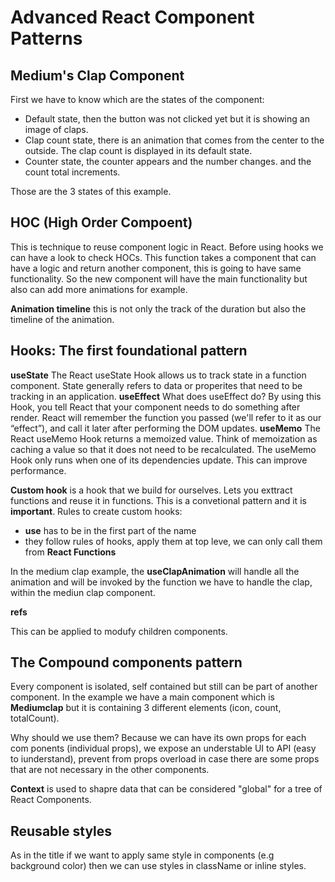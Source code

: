 # Advanced React Component Patterns

## Medium's Clap Component

First we have to know which are the states of the component:

- Default state, then the button was not clicked yet but it is showing an image of claps. 
- Clap count state, there is an animation that comes from the center to the outside. The clap count is displayed in its default state.
- Counter state, the counter appears and the number changes. and the count total increments.  

Those are the 3 states of this example.

## HOC (High Order Compoent)

This is technique to reuse component logic in React.  Before using hooks we can have a look to check HOCs.
This function takes a component that can have a logic and return another component, this is going to have same functionality. 
So the new component will have the main functionality but also can add more animations for example. 

**Animation timeline**
this is not only the track of the duration but also the timeline of the animation.  

## Hooks: The first foundational pattern

**useState** The React useState Hook allows us to track state in a function component. State generally refers to data or properites that need to be tracking in an application.
**useEffect** What does useEffect do? By using this Hook, you tell React that your component needs to do something after render. React will remember the function you passed (we'll refer to it as our “effect”), and call it later after performing the DOM updates.
**useMemo** The React useMemo Hook returns a memoized value. Think of memoization as caching a value so that it does not need to be recalculated. The useMemo Hook only runs when one of its dependencies update. This can improve performance.

**Custom hook** is a hook that we build for ourselves. Lets you exttract functions and reuse it in functions. This is a convetional pattern and it is **important**. Rules to create custom hooks:
- **use** has to be in the first part of the name
- they follow rules of hooks, apply them at top leve, we can only call them from **React Functions**

In the medium clap example, the **useClapAnimation** will handle all the animation and will be invoked by the function we have to handle the clap, within the mediun clap component. 

**refs**

This can be applied to modufy children components.

## The Compound components pattern

Every component is isolated, self contained but still can be part of another component. In the example we have a main component which is **Mediumclap** but it is containing 3 different elements (icon, count, totalCount). 

Why should we use them? Because we can have its own props for each com ponents (individual props), we expose an understable UI to API (easy to iunderstand), prevent from props overload in case there are some props that are not necessary in the other components.   

**Context** is used to shapre data that can be considered "global" for a tree of React Components.

## Reusable styles

As in the title if we want to apply same style in components (e.g background color) then we can use styles in className or inline styles.  